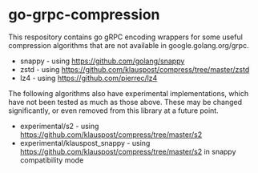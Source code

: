 # go-grpc-compression

This respository contains go gRPC encoding wrappers for some useful compression
algorithms that are not available in google.golang.org/grpc.

* snappy - using https://github.com/golang/snappy
* zstd - using https://github.com/klauspost/compress/tree/master/zstd
* lz4 - using https://github.com/pierrec/lz4

The following algorithms also have experimental implementations, which have
not been tested as much as those above. These may be changed significantly, or
even removed from this library at a future point.

* experimental/s2 - using https://github.com/klauspost/compress/tree/master/s2
* experimental/klauspost_snappy - using https://github.com/klauspost/compress/tree/master/s2
  in snappy compatibility mode
